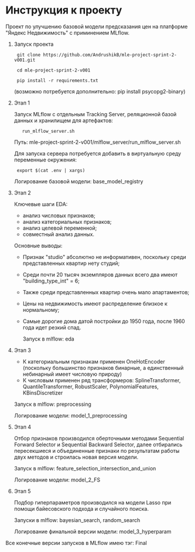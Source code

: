 # Инструкция к проекту
Проект по улучшению базовой модели предсказания цен на платформе "Яндекс Недвижимость" c приминением MLflow.

1. Запуск проекта

        git clone https://github.com/AndrushikB/mle-project-sprint-2-v001.git

        cd mle-project-sprint-2-v001

        pip install -r requirements.txt

   (возможно потребуется дополнительно: pip install psycopg2-binary)

3. Этап 1

   Запуск MLflow с отдельным Tracking Server, реляционной базой данных и хранилищем для артефактов:
          
          run_mlflow_server.sh
  
   Путь: mle-project-sprint-2-v001/mlflow_server/run_mlflow_server.sh

   Для запуска сервера потребуется добавить в виртуальную среду переменные окружения:

        export $(cat .env | xargs)

   Логирование базовой модели: base_model_registry

3. Этап 2

   Ключевые шаги EDA:
   - анализ числовых признаков;
   - анализ категориальных признаков;
   - анализ целевой переменной;
   - совместный анализ данных.
  
   Основные выводы:
   - Признак "studio" абсолютно не информативен, поскольку среди представленных квартир нету студий;
   - Среди почти 20 тысяч экземпляров данных всего два имеют "building_type_int" = 6;
   - Также среди представленных квартир очень мало апартаментов;
   - Цены на недвижимость имеют распределение близкое к нормальному;
   - Самые дорогие дома датой постройки до 1950 года, после 1960 года идет резкий спад.

       Запуск в mlflow: eda 
  
4. Этап 3

   - К категориальным признакам применен OneHotEncoder (поскольку большинство признаков бинарные, а единственный небинарный имеет числовую природу)
   - К числовым применен ряд трансформеров: SplineTransformer, QuantileTransformer, RobustScaler, PolynomialFeatures, KBinsDiscretizer
  
   Запуск в mlflow: preprocessing

   Логирование модели: model_1_preprocessing

5. Этап 4

   Отбор признаков производился оберточными методами Sequential Forward Selector и Sequential Backward Selector, далее отбирались пересекшиеся и объединенные признаки по результатам работы двух методов и строилась новая версия модели.

   Запуск в mlflow: feature_selection_intersection_and_union 
   
   Логирование модели: model_2_FS

6. Этап 5

   Подбор гиперпараметров производился на модели Lasso при помощи байесовского подхода и случайного поиска.

   Запуски в mlflow: bayesian_search, random_search

   Логирование финальной версии модели: model_3_hyperparam


Все конечные версии запусков в MLflow имею тэг: Final
   
